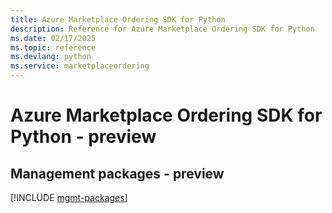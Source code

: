 ```yaml
---
title: Azure Marketplace Ordering SDK for Python
description: Reference for Azure Marketplace Ordering SDK for Python
ms.date: 02/17/2025
ms.topic: reference
ms.devlang: python
ms.service: marketplaceordering
---
```

# Azure Marketplace Ordering SDK for Python - preview

## Management packages - preview
[!INCLUDE [mgmt-packages](marketplace-ordering-mgmt-index.md)]